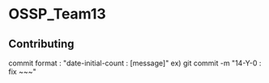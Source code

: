 # OSSP_Team13

## Contributing
commit format : "date-initial-count : [message]"
ex) git commit -m "14-Y-0 : fix ~~~"